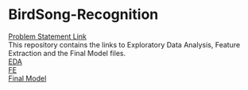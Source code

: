 # BirdSong-Recognition
[Problem Statement Link](https://docs.google.com/document/d/1XcudozGX8jViYwwwWl1akXFnJSMr8lQqCnmJbYCuMso/edit?usp=sharing)<br/>
This repository contains the links to Exploratory Data Analysis, Feature Extraction and the Final Model files.<br/>
[EDA](https://colab.research.google.com/drive/1xlVDf1c3CFzMqGXs9vqjh6r8QTSMSYvg?usp=sharing)<br/>
[FE](https://www.kaggle.com/code/krisgg/fe-krishiv/notebook)<br/>
[Final Model](https://www.kaggle.com/code/krisgg/final-model-krishiv/notebook)
